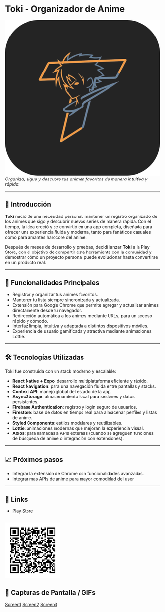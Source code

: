 # Toki - Organizador de Anime

![Toki Logo](assets/Logo/icon1.png)  
*Organiza, sigue y descubre tus animes favoritos de manera intuitiva y rápida.*

---

## 🚀 Introducción

**Toki** nació de una necesidad personal: mantener un registro organizado de los animes que sigo y descubrir nuevas series de manera rápida. Con el tiempo, la idea creció y se convirtió en una app completa, diseñada para ofrecer una experiencia fluida y moderna, tanto para fanáticos casuales como para amantes hardcore del anime.  

Después de meses de desarrollo y pruebas, decidí lanzar **Toki** a la Play Store, con el objetivo de compartir esta herramienta con la comunidad y demostrar cómo un proyecto personal puede evolucionar hasta convertirse en un producto real.

---

## 🎯 Funcionalidades Principales

- Registrar y organizar tus animes favoritos.  
- Mantener tu lista siempre sincronizada y actualizada.  
- Extensión para Google Chrome que permite agregar y actualizar animes directamente desde tu navegador.  
- Redirección automática a los animes mediante URLs, para un acceso rápido y cómodo.  
- Interfaz limpia, intuitiva y adaptada a distintos dispositivos móviles.  
- Experiencia de usuario gamificada y atractiva mediante animaciones Lottie.  

---

## 🛠 Tecnologías Utilizadas

Toki fue construida con un stack moderno y escalable:

- **React Native + Expo**: desarrollo multiplataforma eficiente y rápido.  
- **React Navigation**: para una navegación fluida entre pantallas y stacks.  
- **Context API**: manejo global del estado de la app.  
- **AsyncStorage**: almacenamiento local para sesiones y datos persistentes.  
- **Firebase Authentication**: registro y login seguro de usuarios.  
- **Firestore**: base de datos en tiempo real para almacenar perfiles y listas de anime.  
- **Styled Components**: estilos modulares y reutilizables.  
- **Lottie**: animaciones modernas que mejoran la experiencia visual.  
- **Axios**: para llamadas a APIs externas (cuando se agreguen funciones de búsqueda de anime o integración con extensiones).  

---

## 📈 Próximos pasos

- Integrar la extensión de Chrome con funcionalidades avanzadas.  
- Integrar mas APIs de anime para mayor comodidad del user

---

## 🔗 Links

- [Play Store](https://play.google.com/store/apps/details?id=com.omarbonilla.TOKI_V3&hl=en)

![QR](assets/QR/TokiQR.png) 
---

## 🎨 Capturas de Pantalla / GIFs

[Screen1](assets/Screens//Frame%2034.png)
[Screen2](assets/Screens/Frame%2035.png)
[Screen3](assets/screens//Frame%2036.png)
